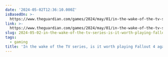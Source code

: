 ```yaml
---
date: '2024-05-02T12:36:10.000Z'
isBasedOn: >-
  https://www.theguardian.com/games/2024/may/01/in-the-wake-of-the-tv-series-is-it-worth-playing-fallout-4-again?CMP=Share_AndroidApp_Other
link: >-
  https://www.theguardian.com/games/2024/may/01/in-the-wake-of-the-tv-series-is-it-worth-playing-fallout-4-again?CMP=Share_AndroidApp_Other
slug: 2024-05-02-in-the-wake-of-the-tv-series-is-it-worth-playing-fallout-4-again
tags:
  - gaming
title: 'In the wake of the TV series, is it worth playing Fallout 4 again?'
---
```


